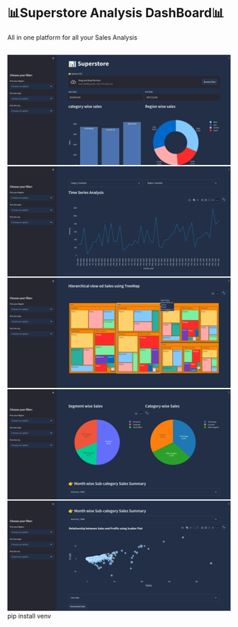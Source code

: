 # 📊Superstore Analysis DashBoard📊
<p>All in one platform for all your Sales Analysis</p>
<br>
<img src="assets/1.png" ></img>
<img src="assets/2.png" ></img>
<img src="assets/3.png" ></img>
<img src="assets/4.png" ></img>
<img src="assets/5.png" ></img>

<br>
<summary>pip install venv</summary>


